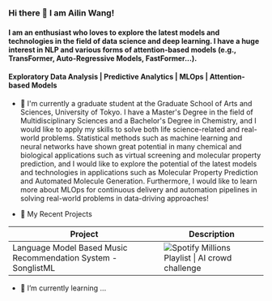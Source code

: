 ### Hi there 👋 I am Ailin Wang!
#### I am an enthusiast who loves to explore the latest models and technologies in the field of data science and deep learning. I have a huge interest in NLP and various forms of attention-based models (e.g., TransFormer, Auto-Regressive Models, FastFormer...).
#### Exploratory Data Analysis | Predictive Analytics | MLOps | Attention-based Models
- 🌱 I'm currently a graduate student at the Graduate School of Arts and Sciences, University of Tokyo. I have a Master's Degree in the field of Multidisciplinary Sciences and a Bachelor's Degree in Chemistry, and I would like to apply my skills to solve both life science-related and real-world problems.
Statistical methods such as machine learning and neural networks have shown great potential in many chemical and biological applications such as virtual screening and molecular property prediction, and I would like to explore the potential of the latest models and technologies in applications such as 
Molecular Property Prediction and Automated Molecule Generation. Furthermore, I would like to learn more about MLOps for continuous delivery and automation pipelines in solving real-world problems in data-driving approaches!

- 🔭 My Recent Projects

| Project                                                                                  | Description                                                                                                                                                    |
|------------------------------------------------------------------------------------------|----------------------------------------------------------------------------------------------------------------------------------------------------------------|
| Language Model Based Music Recommendation System - SonglistML                            | ![Spotify Millions Playlist \| AI crowd challenge](https://www.aicrowd.com/challenges/spotify-million-playlist-dataset-challenge)                              |

- 🌱 I’m currently learning ...
  
<!--
**bunnythecat/bunnythecat** is a ✨ _special_ ✨ repository because its `README.md` (this file) appears on your GitHub profile.

- 💬 Mandarine Chinese / English / Japanese
- 😄 Pronouns: She/Her
- ⚡ Fun fact: I'm huge coffee nerd. My favorite band is Men I Trust!
-->
